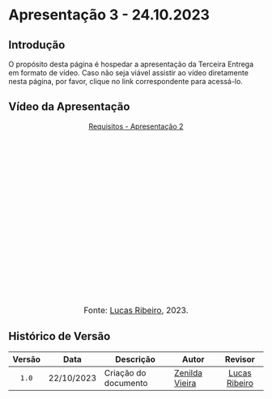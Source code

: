 # Apresentação 3 - 24.10.2023

## Introdução

O propósito desta página é hospedar a apresentação da Terceira Entrega em formato de vídeo. Caso não seja viável assistir ao vídeo diretamente nesta página, por favor, clique no link correspondente para acessá-lo.

## Vídeo da Apresentação

<p style="text-align: center"><a href="" target="blanket">Requisitos - Apresentação 2</a></p>

<iframe width="560" height="315" src="" title="Apresentação 3" frameborder="0" allow="accelerometer; autoplay; clipboard-write; encrypted-media; gyroscope; picture-in-picture" allowfullscreen></iframe>

<div align="center">
<font size="3"><p style="text-align: center">Fonte: <a href="https://github.com/lucassouzs">Lucas Ribeiro</a>, 2023.</p></font>
</div >

## Histórico de Versão

|Versão|Data|Descrição|Autor|Revisor|
|:----:|----|---------|-----|:-------:|
|`1.0`|22/10/2023|Criação do documento|[Zenilda Vieira](https://github.com/zenildavieira)|[Lucas Ribeiro](https://github.com/lucassouzs)|
